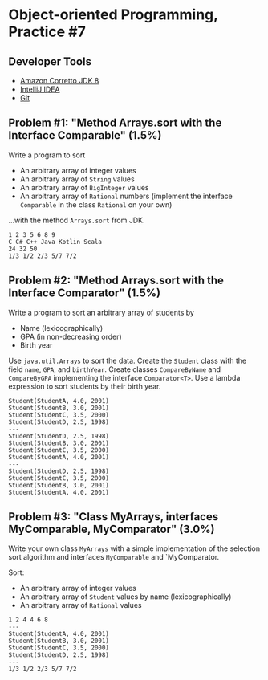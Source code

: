 Object-oriented Programming, Practice #7
========================================

## Developer Tools

* [Amazon Corretto JDK 8](https://aws.amazon.com/corretto)
* [IntelliJ IDEA](https://www.jetbrains.com/idea/download)
* [Git](https://git-scm.com)

## Problem #1: "Method Arrays.sort with the Interface Comparable<T>" (1.5%)

Write a program to sort

* An arbitrary array of integer values
* An arbitrary array of `String` values
* An arbitrary array of `BigInteger` values
* An arbitrary array of `Rational` numbers (implement the interface `Comparable` in the class
`Rational` on your own)

...with the method `Arrays.sort` from JDK.

```
1 2 3 5 6 8 9
C C# C++ Java Kotlin Scala
24 32 50
1/3 1/2 2/3 5/7 7/2
```

## Problem #2: "Method Arrays.sort with the Interface Comparator<T>" (1.5%)

Write a program to sort an arbitrary array of students by

* Name (lexicographically)
* GPA (in non-decreasing order)
* Birth year

Use `java.util.Arrays` to sort the data. Create the `Student` class with the
field `name`, `GPA`, and `birthYear`. Create classes `CompareByName` and `CompareByGPA`
implementing the interface `Comparator<T>`. Use a lambda expression to sort students
by their birth year.

```
Student(StudentA, 4.0, 2001)
Student(StudentB, 3.0, 2001)
Student(StudentC, 3.5, 2000)
Student(StudentD, 2.5, 1998)
---
Student(StudentD, 2.5, 1998)
Student(StudentB, 3.0, 2001)
Student(StudentC, 3.5, 2000)
Student(StudentA, 4.0, 2001)
---
Student(StudentD, 2.5, 1998)
Student(StudentC, 3.5, 2000)
Student(StudentB, 3.0, 2001)
Student(StudentA, 4.0, 2001)
```

## Problem #3: "Class MyArrays, interfaces MyComparable, MyComparator" (3.0%)

Write your own class `MyArrays` with a simple implementation of the selection sort
algorithm and interfaces `MyComparable` and `MyComparator.

Sort:

* An arbitrary array of integer values
* An arbitrary array of `Student` values by name (lexicographically)
* An arbitrary array of `Rational` values

```
1 2 4 4 6 8
---
Student(StudentA, 4.0, 2001)
Student(StudentB, 3.0, 2001)
Student(StudentC, 3.5, 2000)
Student(StudentD, 2.5, 1998)
---
1/3 1/2 2/3 5/7 7/2
```
